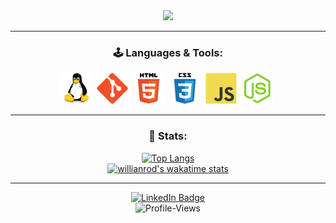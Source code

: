 <div align="center">
  
  <div id="header">
    <img src="https://media.giphy.com/media/Qo2dupDib32rkTY4hX/giphy.gif" width="350"/>
   </div>

  ---
  
  ### :joystick: Languages & Tools:
  
  <div>
    <img src="https://github.com/devicons/devicon/blob/master/icons/linux/linux-original.svg" title="linux" alt="linux" width="50" height="50"/>&nbsp;
    <img src="https://github.com/devicons/devicon/blob/master/icons/git/git-original.svg" title="git" alt="git" width="50" height="50"/>&nbsp;
    <img src="https://github.com/devicons/devicon/blob/master/icons/html5/html5-original-wordmark.svg" title="html" alt="html" width="50" height="50"/>&nbsp;
    <img src="https://github.com/devicons/devicon/blob/master/icons/css3/css3-original-wordmark.svg" title="css" alt="css" width="50" height="50"/>&nbsp;
    <img src="https://github.com/devicons/devicon/blob/master/icons/javascript/javascript-original.svg" title="javascript" alt="javascript" width="50" height="50"/>&nbsp;
    <img src="https://github.com/devicons/devicon/blob/master/icons/nodejs/nodejs-plain.svg" title="javascript" alt="javascript" width="50" height="50"/>&nbsp;
  </div>

---
  
  ### :robot: Stats:

  [![Top Langs](https://github-readme-stats.vercel.app/api/top-langs/?username=anuraghazra&layout=compact)](https://github.com/anuraghazra/github-readme-stats)<br>
  [![willianrod's wakatime stats](https://github-readme-stats.vercel.app/api/wakatime?username=gusnoronha&layout=compact)](https://github.com/anuraghazra/github-readme-stats)
  
---

  <div id="badges">
    <a href="https://www.linkedin.com/in/gus-noronha/">
      <img src="https://img.shields.io/badge/LinkedIn-blue?style=for-the-badge&logo=linkedin&logoColor=white" alt="LinkedIn Badge"/>
    </a>
  </div>
  
  <div>
    <img src="https://komarev.com/ghpvc/?username=gusnoronha&style=flat-square&color=green" alt="Profile-Views"/>
  </div>
</div>
